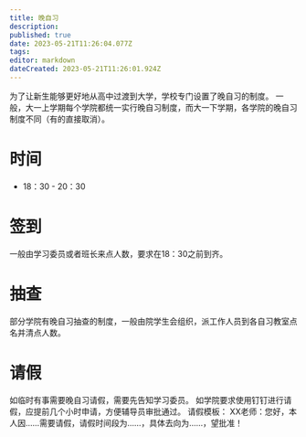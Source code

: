 ```yaml
---
title: 晚自习
description: 
published: true
date: 2023-05-21T11:26:04.077Z
tags: 
editor: markdown
dateCreated: 2023-05-21T11:26:01.924Z
---
```


为了让新生能够更好地从高中过渡到大学，学校专门设置了晚自习的制度。
一般，大一上学期每个学院都统一实行晚自习制度，而大一下学期，各学院的晚自习制度不同（有的直接取消）。

# 时间

- 18：30 - 20：30

# 签到

一般由学习委员或者班长来点人数，要求在18：30之前到齐。

# 抽查

部分学院有晚自习抽查的制度，一般由院学生会组织，派工作人员到各自习教室点名并清点人数。

# 请假

如临时有事需要晚自习请假，需要先告知学习委员。
如学院要求使用钉钉进行请假，应提前几个小时申请，方便辅导员审批通过。
请假模板：
XX老师：您好，本人因……需要请假，请假时间段为……，具体去向为……，望批准！
  
